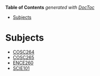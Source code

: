 <!-- START doctoc generated TOC please keep comment here to allow auto update -->
<!-- DON'T EDIT THIS SECTION, INSTEAD RE-RUN doctoc TO UPDATE -->
**Table of Contents**  *generated with [DocToc](https://github.com/thlorenz/doctoc)*

- [Subjects](#subjects)

<!-- END doctoc generated TOC please keep comment here to allow auto update -->

# Subjects
- [COSC264](./COSC264/notes.md)
- [COSC265](./COSC265/notes.md)
- [ENCE260](./ENCE260/notes.md)
- [SCIE101](./SCIE101/notes.md)
